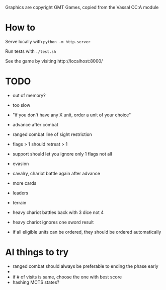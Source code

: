 
Graphics are copyright GMT Games, copied from the Vassal CC:A module

# How to

Serve locally with `python -m http.server`

Run tests with `./test.sh`

See the game by visiting http://localhost:8000/

# TODO

- out of memory?
- too slow

- "if you don't have any X unit, order a unit of your choice"
- advance after combat
- ranged combat line of sight restriction
- flags > 1 should retreat > 1
- support should let you ignore only 1 flags not all
- evasion
- cavalry, chariot battle again after advance
- more cards
- leaders
- terrain
- heavy chariot battles back with 3 dice not 4
- heavy chariot ignores one sword result

- if all eligible units can be ordered, they should be ordered automatically

# AI things to try

- ranged combat should always be preferable to ending the phase early
- 
- if # of visits is same, choose the one with best score
- hashing MCTS states?


